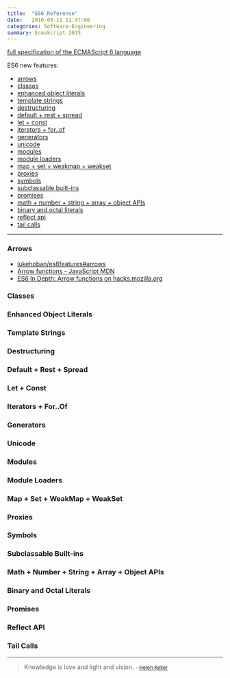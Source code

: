 ```yaml
---
title:  "ES6 Reference"
date:   2016-09-11 11:47:00
categories: Software-Engineering
summary: EcmaScript 2015
---
```


[full specification of the ECMAScript 6 language](http://www.ecma-international.org/ecma-262/6.0/).

ES6 new features:

- [arrows](#arrows)
- [classes](#classes)
- [enhanced object literals](#enhanced-object-literals)
- [template strings](#template-strings)
- [destructuring](#destructuring)
- [default + rest + spread](#default--rest--spread)
- [let + const](#let--const)
- [iterators + for..of](#iterators--forof)
- [generators](#generators)
- [unicode](#unicode)
- [modules](#modules)
- [module loaders](#module-loaders)
- [map + set + weakmap + weakset](#map--set--weakmap--weakset)
- [proxies](#proxies)
- [symbols](#symbols)
- [subclassable built-ins](#subclassable-built-ins)
- [promises](#promises)
- [math + number + string + array + object APIs](#math--number--string--array--object-apis)
- [binary and octal literals](#binary-and-octal-literals)
- [reflect api](#reflect-api)
- [tail calls](#tail-calls)

---

### Arrows
- [lukehoban/es6features#arrows](https://github.com/lukehoban/es6features#arrows)
- [Arrow functions - JavaScript MDN](https://developer.mozilla.org/en/docs/Web/JavaScript/Reference/Functions/Arrow_functions)
- [ES6 In Depth: Arrow functions on hacks.mozilla.org](https://hacks.mozilla.org/2015/06/es6-in-depth-arrow-functions)

### Classes

### Enhanced Object Literals

### Template Strings

### Destructuring

### Default + Rest + Spread

### Let + Const

### Iterators + For..Of

### Generators

### Unicode

### Modules

### Module Loaders

### Map + Set + WeakMap + WeakSet

### Proxies

### Symbols

### Subclassable Built-ins

### Math + Number + String + Array + Object APIs

### Binary and Octal Literals

### Promises

### Reflect API

### Tail Calls


---
> Knowledge is love and light and vision.
> <small>- [Helen Keller](http://www.brainyquote.com/quotes/quotes/h/helenkelle103465.html)</small>